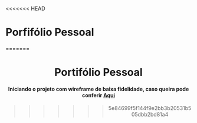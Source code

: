 <<<<<<< HEAD
# Porfifólio Pessoal

=======
<div align="center">

# Portifólio Pessoal 

#### Iniciando o projeto com wireframe de baixa fidelidade, caso queira pode conferir [**Aqui**](https://github.com/LeandroDukievicz/PortifolioLeandro/blob/main/wireframe%20leandro%20.pdf)
>>>>>>> 5e84699f5f144f9e2bb3b20531b505dbb2bd81a4
